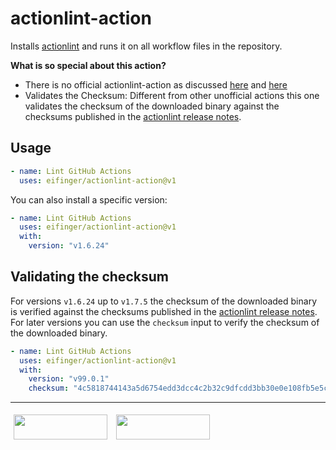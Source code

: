 # actionlint-action

Installs [actionlint](https://github.com/rhysd/actionlint) and runs it on all workflow files in the repository.

**What is so special about this action?**

* There is no official actionlint-action as discussed [here](https://github.com/rhysd/actionlint/issues/262) and [here](https://github.com/rhysd/actionlint/issues/117)
* Validates the Checksum: Different from other unofficial actions this one validates the checksum of the downloaded binary against the checksums published in the [actionlint release notes](https://github.com/rhysd/actionlint/releases).

## Usage

```yaml
- name: Lint GitHub Actions
  uses: eifinger/actionlint-action@v1
```

You can also install a specific version:

```yaml
- name: Lint GitHub Actions
  uses: eifinger/actionlint-action@v1
  with:
    version: "v1.6.24"
```

## Validating the checksum

For versions `v1.6.24` up to `v1.7.5` the checksum of the downloaded binary is verified against the checksums published in the [actionlint release notes](https://github.com/rhysd/actionlint/releases).
For later versions you can use the `checksum` input to verify the checksum of the downloaded binary.

```yaml
- name: Lint GitHub Actions
  uses: eifinger/actionlint-action@v1
  with:
    version: "v99.0.1"
    checksum: "4c5818744143a5d6754edd3dcc4c2b32c9dfcdd3bb30e0e108fb5e5c505262d4"
````

---

[<img src="https://raw.githubusercontent.com/eifinger/actionlint-action/main/docs/images/bmc-button.svg" width=150 height=40 style="margin: 5px"/>](https://www.buymeacoffee.com/eifinger)
[<img src="https://raw.githubusercontent.com/eifinger/actionlint-action/main/docs/images/paypal-button.svg" width=150 height=40 style="margin: 5px"/>](https://paypal.me/kevinstillhammer)
